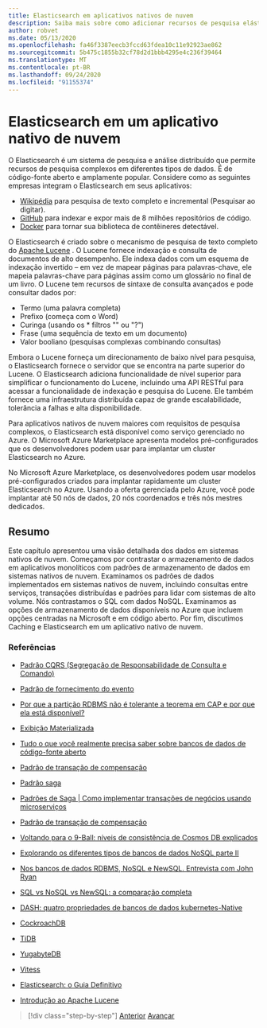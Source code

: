 ```yaml
---
title: Elasticsearch em aplicativos nativos de nuvem
description: Saiba mais sobre como adicionar recursos de pesquisa elástica a aplicativos nativos de nuvem.
author: robvet
ms.date: 05/13/2020
ms.openlocfilehash: fa46f3387eecb3fccd63fdea10c11e92923ae862
ms.sourcegitcommit: 5b475c1855b32cf78d2d1bbb4295e4c236f39464
ms.translationtype: MT
ms.contentlocale: pt-BR
ms.lasthandoff: 09/24/2020
ms.locfileid: "91155374"
---
```

# <a name="elasticsearch-in-a-cloud-native-app"></a>Elasticsearch em um aplicativo nativo de nuvem

O Elasticsearch é um sistema de pesquisa e análise distribuído que permite recursos de pesquisa complexos em diferentes tipos de dados. É de código-fonte aberto e amplamente popular. Considere como as seguintes empresas integram o Elasticsearch em seus aplicativos:

- [Wikipédia](https://blog.wikimedia.org/2014/01/06/wikimedia-moving-to-elasticsearch/) para pesquisa de texto completo e incremental (Pesquisar ao digitar).
- [GitHub](https://www.elastic.co/customers/github) para indexar e expor mais de 8 milhões repositórios de código.  
- [Docker](https://www.elastic.co/customers/docker) para tornar sua biblioteca de contêineres detectável.

O Elasticsearch é criado sobre o mecanismo de pesquisa de texto completo do [Apache Lucene](https://lucene.apache.org/core/) . O Lucene fornece indexação e consulta de documentos de alto desempenho. Ele indexa dados com um esquema de indexação invertido – em vez de mapear páginas para palavras-chave, ele mapeia palavras-chave para páginas assim como um glossário no final de um livro. O Lucene tem recursos de sintaxe de consulta avançados e pode consultar dados por:

- Termo (uma palavra completa)
- Prefixo (começa com o Word)
- Curinga (usando os \* filtros "" ou "?")
- Frase (uma sequência de texto em um documento)
- Valor booliano (pesquisas complexas combinando consultas)

Embora o Lucene forneça um direcionamento de baixo nível para pesquisa, o Elasticsearch fornece o servidor que se encontra na parte superior do Lucene. O Elasticsearch adiciona funcionalidade de nível superior para simplificar o funcionamento do Lucene, incluindo uma API RESTful para acessar a funcionalidade de indexação e pesquisa do Lucene. Ele também fornece uma infraestrutura distribuída capaz de grande escalabilidade, tolerância a falhas e alta disponibilidade.

Para aplicativos nativos de nuvem maiores com requisitos de pesquisa complexos, o Elasticsearch está disponível como serviço gerenciado no Azure. O Microsoft Azure Marketplace apresenta modelos pré-configurados que os desenvolvedores podem usar para implantar um cluster Elasticsearch no Azure.

No Microsoft Azure Marketplace, os desenvolvedores podem usar modelos pré-configurados criados para implantar rapidamente um cluster Elasticsearch no Azure. Usando a oferta gerenciada pelo Azure, você pode implantar até 50 nós de dados, 20 nós coordenados e três nós mestres dedicados.

## <a name="summary"></a>Resumo

Este capítulo apresentou uma visão detalhada dos dados em sistemas nativos de nuvem. Começamos por contrastar o armazenamento de dados em aplicativos monolíticos com padrões de armazenamento de dados em sistemas nativos de nuvem. Examinamos os padrões de dados implementados em sistemas nativos de nuvem, incluindo consultas entre serviços, transações distribuídas e padrões para lidar com sistemas de alto volume. Nós contrastamos o SQL com dados NoSQL. Examinamos as opções de armazenamento de dados disponíveis no Azure que incluem opções centradas na Microsoft e em código aberto. Por fim, discutimos Caching e Elasticsearch em um aplicativo nativo de nuvem.

### <a name="references"></a>Referências

- [Padrão CQRS (Segregação de Responsabilidade de Consulta e Comando)](/azure/architecture/patterns/cqrs)

- [Padrão de fornecimento do evento](/azure/architecture/patterns/event-sourcing)

- [Por que a partição RDBMS não é tolerante a teorema em CAP e por que ela está disponível?](https://stackoverflow.com/questions/36404765/why-isnt-rdbms-partition-tolerant-in-cap-theorem-and-why-is-it-available)

- [Exibição Materializada](/azure/architecture/patterns/materialized-view)

- [Tudo o que você realmente precisa saber sobre bancos de dados de código-fonte aberto](https://www.ibm.com/blogs/systems/all-you-really-need-to-know-about-open-source-databases/)

- [Padrão de transação de compensação](/azure/architecture/patterns/compensating-transaction)

- [Padrão saga](https://microservices.io/patterns/data/saga.html)

- [Padrões de Saga | Como implementar transações de negócios usando microserviços](https://blog.couchbase.com/saga-pattern-implement-business-transactions-using-microservices-part/)

- [Padrão de transação de compensação](/azure/architecture/patterns/compensating-transaction)

- [Voltando para o 9-Ball: níveis de consistência de Cosmos DB explicados](https://blog.jeremylikness.com/blog/2018-03-23_getting-behind-the-9ball-cosmosdb-consistency-levels/)

- [Explorando os diferentes tipos de bancos de dados NoSQL parte II](https://www.3pillarglobal.com/insights/exploring-the-different-types-of-nosql-databases)

- [Nos bancos de dados RDBMS, NoSQL e NewSQL. Entrevista com John Ryan](http://www.odbms.org/blog/2018/03/on-rdbms-nosql-and-newsql-databases-interview-with-john-ryan/)
  
- [SQL vs NoSQL vs NewSQL: a comparação completa](https://www.xenonstack.com/blog/sql-vs-nosql-vs-newsql/)

- [DASH: quatro propriedades de bancos de dados kubernetes-Native](https://thenewstack.io/dash-four-properties-of-kubernetes-native-databases/)

- [CockroachDB](https://www.cockroachlabs.com/)

- [TiDB](https://pingcap.com/en/)

- [YugabyteDB](https://www.yugabyte.com/)

- [Vitess](https://vitess.io/)

- [Elasticsearch: o Guia Definitivo](https://shop.oreilly.com/product/0636920028505.do)
  
- [Introdução ao Apache Lucene](https://www.baeldung.com/lucene)

>[!div class="step-by-step"]
>[Anterior](azure-caching.md) 
> [Avançar](resiliency.md) <!-- Next Chapter -->
